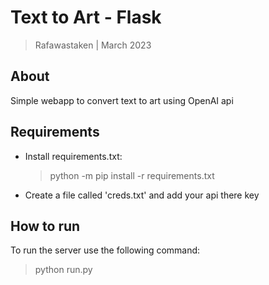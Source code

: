 # Text to Art - Flask

> Rafawastaken | March 2023

## About

Simple webapp to convert text to art using OpenAI api

## Requirements

- Install requirements.txt:
  > python -m pip install -r requirements.txt
- Create a file called 'creds.txt' and add your api there key

## How to run

To run the server use the following command:

> python run.py

